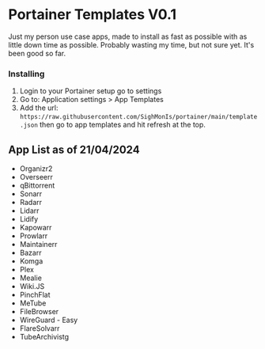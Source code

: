 # Portainer Templates V0.1
Just my person use case apps, made to install as fast as possible with as little down time as possible. Probably wasting my time, but not sure yet. It's been good so far.

### Installing

1. Login to your Portainer setup go to settings
2. Go to:  Application settings > App Templates
3. Add the url: `https://raw.githubusercontent.com/SighMonIs/portainer/main/template.json` then go to app templates and hit refresh at the top.

## App List as of 21/04/2024
- Organizr2
- Overseerr
- qBittorrent
- Sonarr
- Radarr
- Lidarr
- Lidify
- Kapowarr
- Prowlarr
- Maintainerr
- Bazarr
- Komga
- Plex
- Mealie
- Wiki.JS
- PinchFlat
- MeTube
- FileBrowser
- WireGuard - Easy
- FlareSolvarr
- TubeArchivistg
